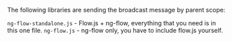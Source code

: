The following libraries are sending the broadcast message by parent scope:

`ng-flow-standalone.js` - Flow.js + ng-flow, everything that you need is in this one file.
`ng-flow.js` - ng-flow only, you have to include flow.js yourself.